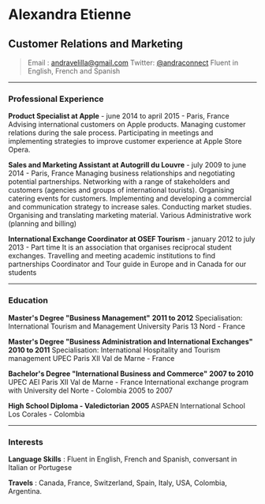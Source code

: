 # Alexandra Etienne

## Customer Relations and Marketing
  
> Email : [andravelilla@gmail.com](mailto:andravelilla@gmail.com)
> Twitter: [@andraconnect](http://twitter.com/andraconnect)
> Fluent in English, French and Spanish

------

### Professional Experience  

**Product Specialist at Apple** - june 2014 to april 2015 - Paris, France
        Advising international customers on Apple products.
        Managing customer relations during the sale process.
        Participating in meetings and implementing strategies to improve
        customer experience at Apple Store Opera.

**Sales and Marketing Assistant at Autogrill du Louvre** - july 2009 to june 2014 - Paris, France
        Managing business relationships and negotiating potential partnerships.
        Networking with a range of stakeholders and customers (agencies and groups of international tourists).
        Organising catering events for customers.
        Implementing and developing a commercial and communication strategy to increase sales.
        Conducting market studies. Organising and translating marketing material.
        Various Administrative work (planning and billing)
        
**International Exchange Coordinator at OSEF Tourism** - january 2012 to july 2013 - Part time
        It is an association that organises reciprocal student exchanges.
        Travelling and meeting academic institutions to find partnerships
        Coordinator and Tour guide in Europe and in Canada for our students

------

### Education

**Master's Degree "Business Management"** __2011 to 2012__
        Specialisation: International Tourism and Management
        University Paris 13 Nord - France 
  
**Master's Degree "Business Administration and International Exchanges"** __2010 to 2011__
        Specialisation: International Hospitality and Tourism management
        UPEC Paris XII Val de Marne - France

**Bachelor's Degree "International Business and Commerce"** __2007 to 2010__
        UPEC AEI Paris XII Val de Marne - France 
        International exchange program with University del Norte - Colombia 2005 to 2007

**High School Diploma - Valedictorian** __2005__
        ASPAEN International School Los Corales - Colombia

------

### Interests

**Language Skills** : Fluent in English, French and Spanish, conversant in Italian or Portugese

**Travels** : Canada, France, Switzerland, Spain, Italy, USA, Colombia, Argentina.
